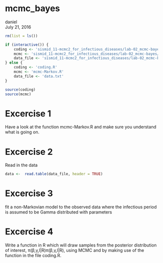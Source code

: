 # mcmc_bayes
daniel  
July 21, 2016  


```r
rm(list = ls())

if (interactive()) {
    coding <- 'sismid_11-mcmc2_for_infectious_diseases/lab-02_mcmc-bayes/coding.R'
    mcmc <- 'sismid_11-mcmc2_for_infectious_diseases/lab-02_mcmc-bayes/mcmc-Markov.R'
    data_file <- 'sismid_11-mcmc2_for_infectious_diseases/lab-02_mcmc-bayes/data.txt'
} else {
    coding <- 'coding.R'
    mcmc <- 'mcmc-Markov.R'
    data_file <- 'data.txt'
}

source(coding)
source(mcmc)
```




# Excercise 1

Have a look at the function mcmc-Markov.R and make sure you understand what is going on.

# Excercise 2

Read in the data


```r
data <-  read.table(data_file, header = TRUE)
```

# Excercise 3

fit a non-Markovian model to the observed data where the infectious period is assumed to be Gamma distributed with parameters

# Excercise 4

Write a function in R which will draw samples from the posterior distribution of interest, π(β,γ,I|R)π(β,γ,I|R), using MCMC and by making use of the function in the file coding.R.
